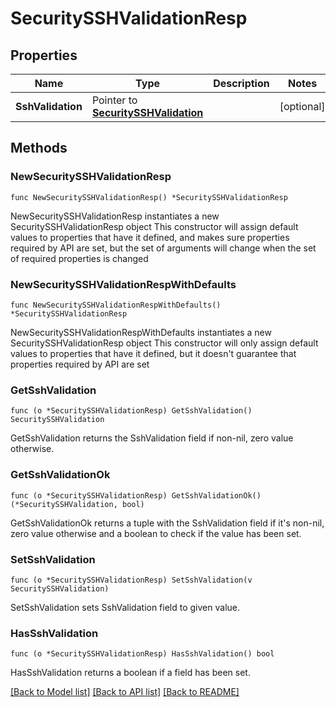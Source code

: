 # SecuritySSHValidationResp

## Properties

Name | Type | Description | Notes
------------ | ------------- | ------------- | -------------
**SshValidation** | Pointer to [**SecuritySSHValidation**](SecuritySSHValidation.md) |  | [optional] 

## Methods

### NewSecuritySSHValidationResp

`func NewSecuritySSHValidationResp() *SecuritySSHValidationResp`

NewSecuritySSHValidationResp instantiates a new SecuritySSHValidationResp object
This constructor will assign default values to properties that have it defined,
and makes sure properties required by API are set, but the set of arguments
will change when the set of required properties is changed

### NewSecuritySSHValidationRespWithDefaults

`func NewSecuritySSHValidationRespWithDefaults() *SecuritySSHValidationResp`

NewSecuritySSHValidationRespWithDefaults instantiates a new SecuritySSHValidationResp object
This constructor will only assign default values to properties that have it defined,
but it doesn't guarantee that properties required by API are set

### GetSshValidation

`func (o *SecuritySSHValidationResp) GetSshValidation() SecuritySSHValidation`

GetSshValidation returns the SshValidation field if non-nil, zero value otherwise.

### GetSshValidationOk

`func (o *SecuritySSHValidationResp) GetSshValidationOk() (*SecuritySSHValidation, bool)`

GetSshValidationOk returns a tuple with the SshValidation field if it's non-nil, zero value otherwise
and a boolean to check if the value has been set.

### SetSshValidation

`func (o *SecuritySSHValidationResp) SetSshValidation(v SecuritySSHValidation)`

SetSshValidation sets SshValidation field to given value.

### HasSshValidation

`func (o *SecuritySSHValidationResp) HasSshValidation() bool`

HasSshValidation returns a boolean if a field has been set.


[[Back to Model list]](../README.md#documentation-for-models) [[Back to API list]](../README.md#documentation-for-api-endpoints) [[Back to README]](../README.md)


